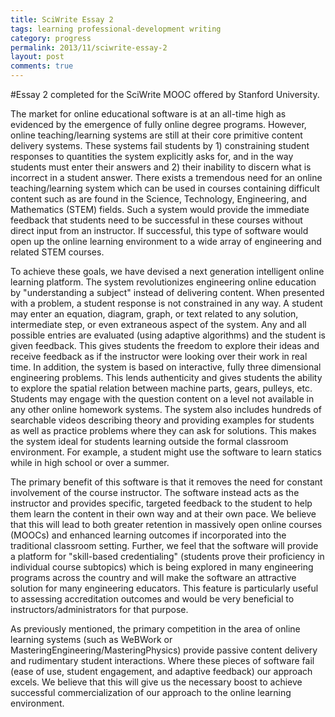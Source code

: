 ```yaml
---
title: SciWrite Essay 2
tags: learning professional-development writing
category: progress
permalink: 2013/11/sciwrite-essay-2
layout: post
comments: true
---
```


#Essay 2 completed for the SciWrite MOOC offered by Stanford University.

The market for online educational software is at an all-time high as evidenced by the emergence of fully online degree programs. However, online teaching/learning systems are still at their core primitive content delivery systems. These systems fail students by 1) constraining student responses to quantities the system explicitly asks for, and in the way students must enter their answers and 2) their inability to discern what is incorrect in a student answer. There exists a tremendous need for an online teaching/learning system which can be used in courses containing difficult content such as are found in the Science, Technology, Engineering, and Mathematics (STEM) fields. Such a system would provide the immediate feedback that students need to be successful in these courses without direct input from an instructor. If successful, this type of software would open up the online learning environment to a wide array of engineering and related STEM courses.

To achieve these goals, we have devised a next generation intelligent online learning platform. The system revolutionizes engineering online education by "understanding a subject" instead of delivering content. When presented with a problem, a student response is not constrained in any way. A student may enter an equation, diagram, graph, or text related to any solution, intermediate step, or even extraneous aspect of the system. Any and all possible entries are evaluated (using adaptive algorithms) and the student is given feedback. This gives students the freedom to explore their ideas and receive feedback as if the instructor were looking over their work in real time. In addition, the system is based on interactive, fully three dimensional engineering problems. This lends authenticity and gives students the ability to explore the spatial relation between machine parts, gears, pulleys, etc. Students may engage with the question content on a level not available in any other online homework systems. The system also includes hundreds of searchable videos describing theory and providing examples for students as well as practice problems where they can ask for solutions. This makes the system ideal for students learning outside the formal classroom environment. For example, a student might use the software to learn statics while in high school or over a summer. 

The primary benefit of this software is that it removes the need for constant involvement of the course instructor. The software instead acts as the instructor and provides specific, targeted feedback to the student to help them learn the content in their own way and at their own pace. We believe that this will lead to both greater retention in massively open online courses (MOOCs) and enhanced learning outcomes if incorporated into the traditional classroom setting. Further, we feel that the software will provide a platform for "skill-based credentialing" (students prove their proficiency in individual course subtopics) which is being explored in many engineering programs across the country and will make the software an attractive solution for many engineering educators. This feature is particularly useful to assessing accreditation outcomes and would be very beneficial to instructors/administrators for that purpose.

As previously mentioned, the primary competition in the area of online learning systems (such as WeBWork or MasteringEngineering/MasteringPhysics) provide passive content delivery and rudimentary student interactions. Where these pieces of software fail (ease of use, student engagement, and adaptive feedback) our approach excels. We believe that this will give us the necessary boost to achieve successful commercialization of our approach to the online learning environment.
